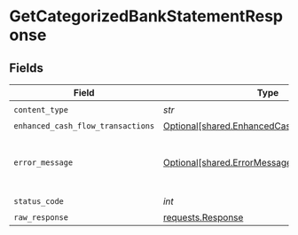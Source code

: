 # GetCategorizedBankStatementResponse


## Fields

| Field                                                                                                | Type                                                                                                 | Required                                                                                             | Description                                                                                          |
| ---------------------------------------------------------------------------------------------------- | ---------------------------------------------------------------------------------------------------- | ---------------------------------------------------------------------------------------------------- | ---------------------------------------------------------------------------------------------------- |
| `content_type`                                                                                       | *str*                                                                                                | :heavy_check_mark:                                                                                   | N/A                                                                                                  |
| `enhanced_cash_flow_transactions`                                                                    | [Optional[shared.EnhancedCashFlowTransactions]](../../models/shared/enhancedcashflowtransactions.md) | :heavy_minus_sign:                                                                                   | OK                                                                                                   |
| `error_message`                                                                                      | [Optional[shared.ErrorMessage]](../../models/shared/errormessage.md)                                 | :heavy_minus_sign:                                                                                   | Your API request was not properly authorized.                                                        |
| `status_code`                                                                                        | *int*                                                                                                | :heavy_check_mark:                                                                                   | N/A                                                                                                  |
| `raw_response`                                                                                       | [requests.Response](https://requests.readthedocs.io/en/latest/api/#requests.Response)                | :heavy_minus_sign:                                                                                   | N/A                                                                                                  |